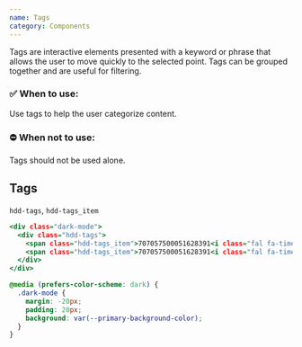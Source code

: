 ```yaml
---
name: Tags
category: Components
---
```


Tags are interactive elements presented with a keyword or phrase that allows the user to move quickly to the selected point. Tags can be grouped together and are useful for filtering.

### ✅ When to use: 
Use tags to help the user categorize content.

### ⛔ When not to use:
Tags should not be used alone.


## Tags
`hdd-tags`, `hdd-tags_item`

```tags.html
<div class="dark-mode">
  <div class="hdd-tags">
    <span class="hdd-tags_item">707057500051628391<i class="fal fa-times-circle"></i></span>
    <span class="hdd-tags_item">707057500051628391<i class="fal fa-times-circle"></i></span>
  </div>
</div>
```

```tags.css hidden
@media (prefers-color-scheme: dark) {
  .dark-mode {
    margin: -20px;
    padding: 20px;
    background: var(--primary-background-color);
  }
}
```